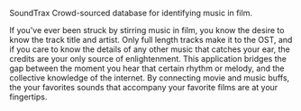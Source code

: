  SoundTrax
Crowd-sourced database for identifying music in film. 

  If you've ever been struck by stirring music in film, you know the desire to know the track title and artist. Only full length tracks make it to the OST, and if you care to know the details of any other music that catches your ear, the credits are your only source of enlightenment. This application bridges the gap between the moment you hear that certain rhythm or melody, and the collective knowledge of the internet. By connecting movie and music buffs, the your favorites sounds that accompany your favorite films are at your fingertips.   

